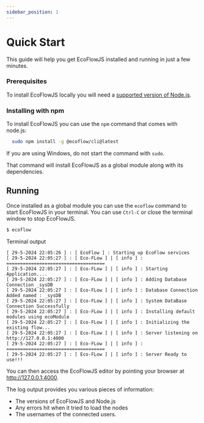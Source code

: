```yaml
---
sidebar_position: 1
---
```


# Quick Start

This guide will help you get EcoFlowJS installed and running in just a few minutes.

### Prerequisites

To install EcoFlowJS locally you will need a [supported version of Node.js](https://nodejs.org/en/download).

### Installing with npm

To install EcoFlowJS you can use the `npm` command that comes with node.js:

```bash
  sudo npm install -g @ecoflow/cli@latest
```

If you are using Windows, do not start the command with `sudo`.

That command will install EcoFlowJS as a global module along with its dependencies.

## Running

Once installed as a global module you can use the `ecoflow` command to start EcoFlowJS in your terminal. You can use `Ctrl-C` or close the terminal window to stop EcoFlowJS.

```bash
$ ecoflow
```

Terminal output

```
[ 29-5-2024 22:05:26 ] : [ EcoFlow ] : Starting up EcoFlow services
[ 29-5-2024 22:05:27 ] : [ Eco-FLow ] | [ info ] : ====================================
[ 29-5-2024 22:05:27 ] : [ Eco-FLow ] | [ info ] : Starting Application....
[ 29-5-2024 22:05:27 ] : [ Eco-FLow ] | [ info ] : Adding Database Connection _sysDB
[ 29-5-2024 22:05:27 ] : [ Eco-FLow ] | [ info ] : Database Connection Added named : _sysDB
[ 29-5-2024 22:05:27 ] : [ Eco-FLow ] | [ info ] : System DataBase Connection Successfully
[ 29-5-2024 22:05:27 ] : [ Eco-FLow ] | [ info ] : Installing default modules using ecoModule
[ 29-5-2024 22:05:27 ] : [ Eco-FLow ] | [ info ] : Initializing the existing flow...
[ 29-5-2024 22:05:27 ] : [ Eco-FLow ] | [ info ] : Server listening on http://127.0.0.1:4000
[ 29-5-2024 22:05:27 ] : [ Eco-FLow ] | [ info ] : ====================================
[ 29-5-2024 22:05:27 ] : [ Eco-FLow ] | [ info ] : Server Ready to use!!!
```

You can then access the EcoFlowJS editor by pointing your browser at http://127.0.0.1:4000.

The log output provides you various pieces of information:

- The versions of EcoFlowJS and Node.js
- Any errors hit when it tried to load the nodes
- The usernames of the connected users.
